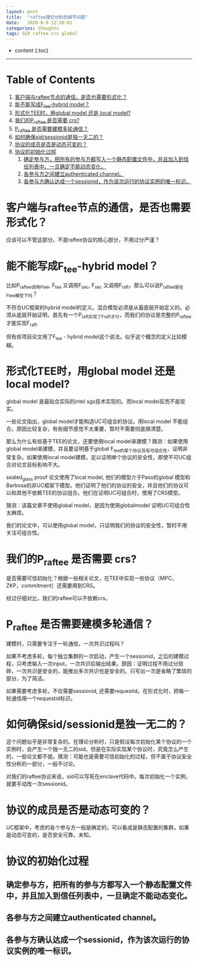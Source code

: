 ```yaml
---
layout: post
title:  "raftee理论分析的细节问题"
date:   2020-8-9 12:20:01
categories: thoughts
tags: SGX raftee crs global
---
```


* content
{:toc}

---
# Table of Contents

1.  [客户端与raftee节点的通信，是否也需要形式化？](#org8b90823)
2.  [能不能写成F<sub>tee</sub>-hybrid model？](#org6fc9a8a)
3.  [形式化TEE时，用global model 还是 local model?](#org1ab8375)
4.  [我们的P<sub>raftee</sub> 是否需要 crs?](#org194eb1b)
5.  [P<sub>raftee</sub> 是否需要建模多轮通信？](#orgc395fe6)
6.  [如何确保sid/sessionid是独一无二的？](#org4b9f167)
7.  [协议的成员是否是动态可变的？](#org7d9c150)
8.  [协议的初始化过程](#org0b9b868)
    1.  [确定参与方，把所有的参与方都写入一个静态配置文件中，并且加入到信任列表中，一旦确定不能动态变化。](#org0b700fd)
    2.  [各参与方之间建立authenticated channel。](#org22e2d75)
    3.  [各参与方确认达成一个sessionid，作为该次运行的协议实例的唯一标识。](#org6f8b9e1)


<a id="org8b90823"></a>

# 客户端与raftee节点的通信，是否也需要形式化？

应该可以不管这部分。不是raftee协议的核心部分，不用过分严谨？


<a id="org6fc9a8a"></a>

# 能不能写成F<sub>tee</sub>-hybrid model？

比如P<sub>raftee调用F</sub><sub>tee</sub>, F<sub>tee</sub> 又调用F<sub>sec</sub>, F<sub>sec</sub> 又调用F<sub>raft</sub>，那么可以说P<sub>raftee是在F</sub><sub>tee模型下吗</sub>？

不符合UC框架的hybrid model的定义。混合模型必须是从最底层开始定义的。必须从底层开始证明，首先有一个P<sub>raft实现了F</sub><sub>raft才行</sub>，而我们的协议是完整的P<sub>raftee</sub> 才能实现F<sub>raft</sub>.

但有些项目论文用了F<sub>tee</sub> - hybrid model这个说法。似乎这个概念的定义比较模糊。


<a id="org1ab8375"></a>

# 形式化TEE时，用global model 还是 local model?

global model 是最贴合实际的intel sgx技术实现的。而local model反而不是现实。

一些论文指出，global model才能构造UC可组合的协议。用local model 不能组合。原因比较复杂，有些细节感觉不太重要，暂时不需要彻底搞清楚。

那么为什么有些基于TEE的论文，还要使用local model来建模？猜测：如果使用global model来建模，并且要证明基于global F<sub>tee的某个协议具有可组合性</sub>，证明非常复杂。如果使用local model建模，足以证明单个协议的安全性，即使不可UC组合对论文目标影响不大。

sealed<sub>glass</sub> proof 论文使用了local model, 他们的模型介于Pass的global 模型和 Barbosa的非UC框架下模型。他们证明了他们的协议的安全，并且他们的协议可以和其他不依赖TEE的协议组合。他们在证明UC可组合时，使用了CRS模型。

猜测：该篇文章不使用global model，是因为使用globalmodel 证明UC可组合性太麻烦。

我们的论文中，可以使用global model，只证明我们的协议的安全性，暂时不用关注可组合性。


<a id="org194eb1b"></a>

# 我们的P<sub>raftee</sub> 是否需要 crs?

是否需要可信初始化？根据一些相关论文，在TEE中实现一些协议（MPC，ZKP，commitment）还需要用到CRS。

经过仔细对比，我们的raftee可以不依赖crs。


<a id="orgc395fe6"></a>

# P<sub>raftee</sub> 是否需要建模多轮通信？

建模时，只需要专注于一轮通信，一次共识过程吗？

如果不考虑多轮，每个独立集群的一次启动，产生一个sessionid，之后的建模过程，只考虑输入一次input，一次共识后输出结果。原因：证明过程不用过分琐碎，一次共识是安全的，能推出多次共识也是安全的。只写出一次是省略了繁琐的部分，为了简洁。

如果需要考虑多轮，不仅需要sessionid, 还需要requestid。在形式化时，把每一轮通信用一个requestid标识。


<a id="org4b9f167"></a>

# 如何确保sid/sessionid是独一无二的？

这个问题似乎是非常复杂的。在理论分析时，只是假设每次初始化某个协议的一个实例时，会产生一个独一无二的sid。但是在实际实现某个协议时，究竟怎么产生的，一般论文都不提。猜测：可能也是需要可信初始化的过程，但不属于协议安全性分析的一部分，一般不讨论。

对我们的raftee协议来说，sid可以写死在enclave代码中。每次初始化一个实例，就要手动改一次sessionid。


<a id="org7d9c150"></a>

# 协议的成员是否是动态可变的？

UC框架中，考虑的各个参与方一般是确定的，可以看成是静态配置的集群。如果是动态可变的，是否安全可靠，未知。


<a id="org0b9b868"></a>

# 协议的初始化过程


<a id="org0b700fd"></a>

## 确定参与方，把所有的参与方都写入一个静态配置文件中，并且加入到信任列表中，一旦确定不能动态变化。


<a id="org22e2d75"></a>

## 各参与方之间建立authenticated channel。


<a id="org6f8b9e1"></a>

## 各参与方确认达成一个sessionid，作为该次运行的协议实例的唯一标识。

